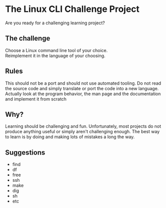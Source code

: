 # The Linux CLI Challenge Project
Are you ready for a challenging learning project?

The challenge
---
Choose a Linux command line tool of your choice.  
Reimplement it in the language of your choosing.

Rules
---
This should not be a port and should not use automated tooling.  Do not read the source code and simply translate or port the code into a new language.  
Actually look at the program behavior, the man page and the documentation and implement it from scratch

Why?
---
Learning should be challenging and fun.  Unfortunately, most projects do not produce anything useful or simply aren't challenging enough.
The best way to learn is by doing and making lots of mistakes a long the way.

Suggestions
---

- find
- df
- free
- ssh
- make
- dig
- sh
- etc

